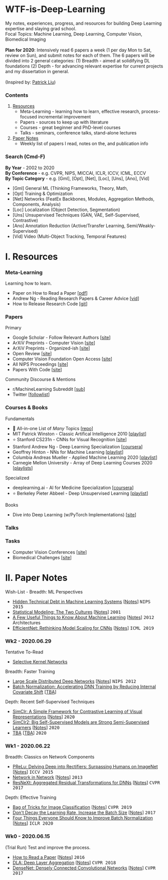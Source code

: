 # WTF-is-Deep-Learning
My notes, experiences, progress, and resources for building Deep Learning expertise and slaying grad school. \
Focal Topics: Machine Learning, Deep Learning, Computer Vision, Biomedical Imaging
<br><br>
**Plan for 2020**: Intensively read 6 papers a week (1 per day Mon to Sat, review on Sun), and submit notes for each of them. The 6 papers will be divided into 2 general categories: (1) Breadth - aimed at solidifying DL foundations (2) Depth - for advancing relevant expertise for current projects and my dissertation in general.
<br><br>
(Inspired by: [Patrick Liu](https://github.com/patrick-llgc/Learning-Deep-Learning))

### Contents
1. [Resources](#i-resources)
    * Meta-Learning - learning how to learn, effective research, process-focused incremental improvement
    * Papers - sources to keep up with literature
    * Courses - great beginner and PhD-level courses
    * Talks - seminars, conference talks, stand-alone lectures
2. [Paper Notes](#ii-paper-notes)
    - Weekly list of papers I read, notes on the, and publication info

### Search (Cmd-F)
**By Year** - 2002 to 2020 \
**By Conference** -
   e.g. CVPR, NIPS, MICCAI, ICLR, ICCV, ICML, ECCV \
**By Topic Category** -
   e.g. [Gml], [Opt], [Net], [Loc], [Uns], [Ano], [Vid]
   * [Gml] General ML (Thinking Frameworks, Theory, Math, 
   * [Opt] Training & Optimization
   * [Net] Networks (FeatEx Backbones, Modules, Aggregation Methods, Components, Analysis)
   * [Loc] Localization (Object Detection, Segmentation)
   * [Uns] Unsupervised Techniques (GAN, VAE, Self-Supervised, Contrastive)
   * [Ano] Annotation Reduction (Active/Transfer Learning, Semi/Weakly-Supervised)
   * [Vid] Video (Multi-Object Tracking, Temporal Features)

# I. Resources

### Meta-Learning 

Learning how to learn.
* Paper on How to Read a Paper [[pdf](/meta/how_to_read_a_paper.pdf)]
* Andrew Ng - Reading Research Papers & Career Advice [[vid](https://www.youtube.com/watch?v=733m6qBH-jI)]
* How to Release Research Code [[git](https://github.com/paperswithcode/releasing-research-code)]

### Papers

Primary
* Google Scholar - Follow Relevant Authors [[site](https://scholar.google.com/citations?hl=en&view_op=search_authors&mauthors=label:computer_vision)]
* ArXiV Preprints - Computer Vision [[site](https://arxiv.org/list/cs.CV/recent)]
* ArXiV Preprints - Organized-ish [[site](http://www.arxiv-sanity.com/)]
* Open Review [[site](https://openreview.net/)]
* Computer Vision Foundation Open Access [[site](http://openaccess.thecvf.com/menu.py)]
* All NIPS Proceedings [[site](https://papers.nips.cc/)]
* Papers With Code [[site](https://paperswithcode.com/)]

Community Discourse & Mentions
* r/MachineLearning Subreddit [[sub](https://www.reddit.com/r/MachineLearning/)]
* Twitter [[followlist](https://www.reddit.com/r/MachineLearning/comments/5jjzny/d_deep_learning_twitter_loop/)]

### Courses & Books

Fundamentals
* 🌟 All-in-one List of *Many* Topics [[repo](https://github.com/kmario23/deep-learning-drizzle)]
* MIT Patrick Winston - Classic Artifical Intelligence 2010 [[playlist](https://www.youtube.com/playlist?list=PLUl4u3cNGP63gFHB6xb-kVBiQHYe_4hSi)]
* ⭐ Stanford CS231n - CNNs for Visual Recognition [[site](http://cs231n.stanford.edu/)]
* Stanford Andrew Ng - Deep Learning Specialization [[coursera](https://www.coursera.org/specializations/deep-learning)]
* Geoffrey Hinton - NNs for Machine Learning [[playlist](https://www.youtube.com/watch?v=OVwEeSsSCHE&list=PLLssT5z_DsK_gyrQ_biidwvPYCRNGI3iv)]
* Columbia Andreas Mueller - Applied Machine Learning 2020 [[playlist](https://www.youtube.com/playlist?list=PL_pVmAaAnxIRnSw6wiCpSvshFyCREZmlM)]
* Carnegie Mellon University - Array of Deep Learning Courses 2020 [[playlists](https://www.youtube.com/channel/UC8hYZGEkI2dDO8scT8C5UQA/playlists)]

Specialized
* deeplearning.ai - AI for Medicine Specialization [[coursera](https://www.coursera.org/specializations/ai-for-medicine)]
* ⭐ Berkeley Pieter Abbeel - Deep Unsupervised Learning [[playlist](https://www.youtube.com/watch?v=V9Roouqfu-M&list=PLwRJQ4m4UJjPiJP3691u-qWwPGVKzSlNP)]

Books
* Dive into Deep Learning (w/PyTorch Implementations) [[site](http://d2l.ai/index.html)]


### Talks


### Tasks
* Computer Vision Conferences [[site](http://conferences.visionbib.com/Iris-Conferences.html)]
* Biomedical Challenges [[site](https://grand-challenge.org/challenges/)]

# II. Paper Notes

Wish-List - 
Breadth: ML Perspectives
* [Hidden Technical Debt in Machine Learning Systems](https://papers.nips.cc/paper/5656-hidden-technical-debt-in-machine-learning-systems.pdf) [[Notes]()] <kbd>NIPS 2015</kbd>
* [Statistical Modeling: The Two Cultures](https://www.semanticscholar.org/paper/Statistical-Modeling%3A-The-Two-Cultures-Breiman/e5df6bc6da5653ad98e754b08f63326c2e52b372) [[Notes](papers/2002_stat_modeling_2cultures.md)] <kbd>2001</kbd>
* [A Few Useful Things to Know About Machine Learning](https://homes.cs.washington.edu/~pedrod/papers/cacm12.pdf) [[Notes](papers/2012_useful_things_about_ml.md)] <kbd>2012</kbd>
Architectures
* [EfficientNet: Rethinking Model Scaling for CNNs](https://arxiv.org/abs/1905.11946) [[Notes]()] <kbd>ICML 2019</kbd>

### Wk2 - 2020.06.29
Tentative To-Read
* [Selective Kernel Networks](https://arxiv.org/abs/1903.06586)

Breadth: Faster Training
* [Large Scale Distributed Deep Networks](https://papers.nips.cc/paper/4687-large-scale-distributed-deep-networks) [[Notes](https://docs.google.com/document/d/e/2PACX-1vQWAXjGUkP1XXVsCw5QxFRw7nSG96ypaA2Je_VCUGdmvddqraAmyn0fCsUTCO4fKCEFY-KUy6APLJbE/pub)] <kbd>NIPS 2012</kbd>
* [Batch Normalization: Accelerating DNN Training by Reducing Internal Covariate Shift](https://arxiv.org/abs/1502.03167) [[TBA]()]

Depth: Recent Self-Supervised Techniques
* [SimClr: A Simple Framework for Contrastive Learning of Visual Representations](https://arxiv.org/abs/2002.05709) [[Notes](https://docs.google.com/document/d/e/2PACX-1vQfMcTFad1_TorKNQYhE2M7CE9XgLAQwuPLvJdXcXmPxZ7EaRbhcXisT_nG0alpke8nd6O3Xua-or6E/pub)] <kbd>2020</kbd>
* [SimClr2: Big Self-Supervised Models are Strong Semi-Supervised Learners](https://arxiv.org/abs/2006.10029) [[Notes](https://docs.google.com/document/d/e/2PACX-1vQjvgDpS65W6SbvSXyB5I0D7Z4p97bfjdAHLEa_cs6-505wctWSYEtOKr72FS8XrWWwozfx3sD-jTFc/pub)] <kbd>2020</kbd>
* [TBA]() [[TBA]()] <kbd>2020</kbd>

### Wk1 - 2020.06.22
Breadth: Classics on Network Components
* [PReLu: Delving Deep into Rectifiers: Surpassing Humans on ImageNet](https://arxiv.org/abs/1502.01852) [[Notes](https://docs.google.com/document/d/e/2PACX-1vRqOwLjzuJ8ZKJUv7EhMS7yh4aGf2-mebJrzYst33eOrpRGt-ap__btUpOwhv0iZvelbIPSgAFIFhZ_/pub)] <kbd>ICCV 2015</kbd>
* [Network in Network](https://arxiv.org/abs/1312.4400) [[Notes](https://docs.google.com/document/d/e/2PACX-1vQ4TFpOLHDiMtjfQdmf-XB5_hMkOHlJRe-s45veXK89fsVecz8ub2e5m7UAhcyQod5JbTIzdXFyw4Mj/pub)] <kbd>2013</kbd>
* [ResNeXt: Aggregated Residual Transformations for DNNs](https://arxiv.org/abs/1611.05431) [[Notes](https://docs.google.com/document/d/e/2PACX-1vRb2gGDAC2GEicocasLbDZ8MohQRXuqR49Xqyz8P9hWGWw06LApyQ6TX2vaMQw1fyRgN3K7fheHMz1Y/pub)] <kbd>CVPR 2017</kbd>

Depth: Effective Training
* [Bag of Tricks for Image Classification](https://arxiv.org/abs/1812.01187) [[Notes](https://docs.google.com/document/d/e/2PACX-1vSoh0y7XiaE7EWYvT1a_aUUFpIJ0FIrm1h0zGKQBq5RyQno7b3Wg-crOsMgppYCIXi4fM-b2k6v-JHe/pub)] <kbd>CVPR 2019</kbd> 
* [Don't Decay the Learning Rate, Increase the Batch Size](https://arxiv.org/abs/1711.00489) [[Notes](https://docs.google.com/document/d/e/2PACX-1vRhMhpCevNtp3-D8J28Uo47DWj2_i_pP-imYT5vfPqpy0N0Bj2opEduvm3lQiB_ZhplwafqseTQqZUq/pub)] <kbd>2017</kbd> 
* [Four Things Everyone Should Know to Improve Batch Normalization](https://arxiv.org/abs/1906.03548) [[Notes](https://docs.google.com/document/d/e/2PACX-1vQ_IX5oi94F7dCDkcsYexACrD2Wxbl08vbHqCr0KIsA6tyNuyNcl-169bo-pa3RtTZ1HRAUQ68Mmdon/pub)] <kbd>ICLR 2020</kbd>

### Wk0 - 2020.06.15
(Trial Run) Test and improve the process.
* [How to Read a Paper](http://blizzard.cs.uwaterloo.ca/keshav/home/Papers/data/07/paper-reading.pdf) [[Notes](https://docs.google.com/document/d/e/2PACX-1vRF38E2y_akvL4NKcfXzoeiPSYz3_73xSIuOk_YGCvjSmMWUcSLzZMa91jgdZc-B-AqkfpT6G6D_BbO/pub)] <kbd>2016</kbd>
* [DLA: Deep Layer Aggregation](https://arxiv.org/abs/1707.06484) [[Notes]()] <kbd>CVPR 2018</kbd>
* [DenseNet: Densely Connected Convolutional Networks](https://arxiv.org/abs/1608.06993) [[Notes](https://docs.google.com/document/d/e/2PACX-1vT41lqeRvSWQdN7Qjc55WheEVzWYINBjNuugH3VVgwXA-HRUW8zhQYBJTdVt51LU5WjI4qHT4iQpihQ/pub)] <kbd>CVPR 2017</kbd>

